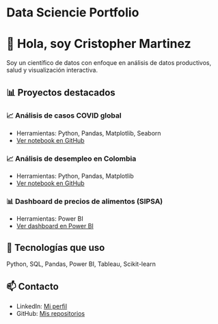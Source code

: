 # Data Sciencie Portfolio

# 👋 Hola, soy Cristopher Martinez
Soy un científico de datos con enfoque en análisis de datos productivos, salud y visualización interactiva.

## 📊 Proyectos destacados

### 📈 Análisis de casos COVID global
- Herramientas: Python, Pandas, Matplotlib, Seaborn
- [Ver notebook en GitHub](https://github.com/jcmartinezreyes/covid_global_cases)

### 📈 Análisis de desempleo en Colombia
- Herramientas: Python, Pandas, Matplotlib
- [Ver notebook en GitHub](https://github.com/usuario/proyecto1)

### 📊 Dashboard de precios de alimentos (SIPSA)
- Herramientas: Power BI
- [Ver dashboard en Power BI](https://app.powerbi.com/view?id=...)

## 🧰 Tecnologías que uso
Python, SQL, Pandas, Power BI, Tableau, Scikit-learn

## 📫 Contacto
- LinkedIn: [Mi perfil](https://linkedin.com/in/tuusuario)
- GitHub: [Mis repositorios](https://github.com/tuusuario)
